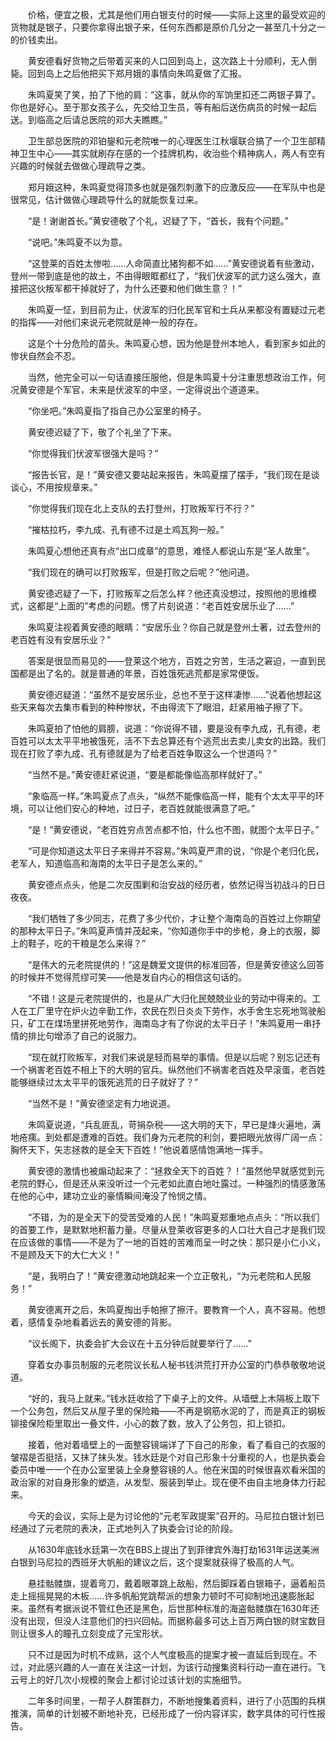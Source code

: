 　　价格，便宜之极，尤其是他们用白银支付的时候——实际上这里的最受欢迎的货物就是银子，只要你拿得出银子来，任何东西都是原价几分之一甚至几十分之一的价钱卖出。

　　黄安德看好货物之后带着买来的人口回到岛上，这次路上十分顺利，无人倒毙。回到岛上之后他把买下郑月娥的事情向朱鸣夏做了汇报。

　　朱鸣夏笑了笑，拍了下他的肩：“这事，就从你的军饷里扣还二两银子算了。你也是好心。至于那女孩子么，先交给卫生员，等有船后送伤病员的时候一起后送。到临高之后请总医院的邓大夫瞧瞧。”

　　卫生部总医院的邓铂鋆和元老院唯一的心理医生江秋堰联合搞了一个卫生部精神卫生中心——其实就刷存在感的一个挂牌机构，收治些个精神病人，两人有空有兴趣的时候就去做做心理疏导之类。

　　郑月娥这种，朱鸣夏觉得顶多也就是强烈刺激下的应激反应——在军队中也是很常见，估计做做心理疏导什么的就能恢复过来。

　　“是！谢谢首长。”黄安德敬了个礼，迟疑了下，“首长，我有个问题。”

　　“说吧。”朱鸣夏不以为意。

　　“这登莱的百姓太惨啦……人命简直比猪狗都不如……”黄安德说着有些激动，登州一带到底是他的故土，不由得眼眶都红了，“我们伏波军的武力这么强大，直接把这伙叛军都干掉就好了，为什么还要和他们做生意？！”

　　朱鸣夏一怔，到目前为止，伏波军的归化民军官和士兵从来都没有置疑过元老的指挥——对他们来说元老院就是神一般的存在。

　　这是个十分危险的苗头。朱鸣夏心想，因为他是登州本地人，看到家乡如此的惨状自然会不忍。

　　当然，他完全可以一句话直接压服他，但是朱鸣夏十分注重思想政治工作，何况黄安德是个军官，未来是伏波军的中坚，一定得说出个道道来。

　　“你坐吧。”朱鸣夏指了指自己办公室里的椅子。

　　黄安德迟疑了下，敬了个礼坐了下来。

　　“你觉得我们伏波军很强大是吗？”

　　“报告长官，是！”黄安德又要站起来报告，朱鸣夏摆了摆手，“我们现在是谈谈心，不用按规章来。”

　　“你觉得我们现在北上支队的去打登州，打败叛军行不行？”

　　“摧枯拉朽，李九成、孔有德不过是土鸡瓦狗一般。”

　　朱鸣夏心想他还真有点“出口成章”的意思，难怪人都说山东是“圣人故里”。

　　“我们现在的确可以打败叛军，但是打败之后呢？”他问道。

　　黄安德迟疑了一下，打败叛军之后怎么样？他还真没想过，按照他的思维模式，这都是“上面的”考虑的问题。愣了片刻说道：“老百姓安居乐业了……”

　　朱鸣夏注视着黄安德的眼睛：“安居乐业？你自己就是登州土著，过去登州的老百姓有没有安居乐业？”

　　答案是很显而易见的——登莱这个地方，百姓之穷苦，生活之窘迫，一直到民国都是出了名的。就是普通的年景，百姓饿死逃荒都是家常便饭。

　　黄安德迟疑道：“虽然不是安居乐业，总也不至于这样凄惨……”说着他想起这些天来每次去集市看到的种种惨状，不由得流下了眼泪，赶紧用袖子擦了下。

　　朱鸣夏拍了怕他的肩膀，说道：“你说得不错，要是没有李九成，孔有德，老百姓可以太太平平地被饿死，活不下去总算还有个逃荒出去卖儿卖女的出路。我们现在打败了李九成、孔有德就是为了给老百姓争取这么一个世道吗？”

　　“当然不是。”黄安德赶紧说道，“要是都能像临高那样就好了。”

　　“象临高一样。”朱鸣夏点了点头，“纵然不能像临高一样，能有个太太平平的环境，可以让他们安心的种地，过日子，老百姓就能很满意了吧。”

　　“是！”黄安德说，“老百姓穷点苦点都不怕，什么也不图，就图个太平日子。”

　　“可是你知道这太平日子来得并不容易。”朱鸣夏严肃的说，“你是个老归化民，老军人，知道临高和海南的太平日子是怎么来的。”

　　黄安德点点头，他是二次反围剿和治安战的经历者，依然记得当初战斗的日日夜夜。

　　“我们牺牲了多少同志，花费了多少代价，才让整个海南岛的百姓过上你期望的那种太平日子。”朱鸣夏声情并茂起来，“你知道你手中的步枪，身上的衣服，脚上的鞋子，吃的干粮是怎么来得？”

　　“是伟大的元老院提供的！”这是魏爱文提供的标准回答，但是黄安德这么回答的时候并不觉得荒缪可笑——他是发自内心的相信这句话的。

　　“不错！这是元老院提供的，也是从广大归化民兢兢业业的劳动中得来的。工人在工厂里守在炉火边辛勤工作，农民在烈日炎炎下劳作，水手舍生忘死地驾驶船只，矿工在煤场里拼死地劳作，海南岛才有了你说的太平日子！”朱鸣夏用一串抒情的排比句增添了自己的说服力。

　　“现在就打败叛军，对我们来说是轻而易举的事情。但是以后呢？别忘记还有一个祸害老百姓不相上下的大明的官兵。纵然他们不祸害老百姓及早滚蛋，老百姓能够继续过太太平平的饿死逃荒的日子就好了？”

　　“当然不是！”黄安德坚定有力地说道。

　　朱鸣夏说道，“兵乱匪乱，苛捐杂税——这大明的天下，早已是烽火遍地，满地疮痍。到处都是遭难的百姓。我们身为元老院的利剑，要把眼光放得广阔一点：胸怀天下，矢志拯救的是全天下百姓！”他说着感情饱满地一挥手。

　　黄安德的激情也被煽动起来了：“拯救全天下的百姓？！”虽然他早就感觉到元老院的野心，但是还从来没听过一个元老如此直白地吐露过。一种强烈的情感激荡在他的心中，建功立业的豪情瞬间淹没了怜悯之情。

　　“不错，为的是全天下的受苦受难的人民！”朱鸣夏郑重地点点头：“所以我们的首要工作，是默默地积蓄力量。尽量从登莱收容更多的人口壮大自己才是我们现在应该做的事情——不是为了一地的百姓的苦难而呈一时之快：那只是小仁小义，不是顾及天下的大仁大义！”

　　“是，我明白了！”黄安德激动地跳起来一个立正敬礼，“为元老院和人民服务！”

　　黄安德离开之后，朱鸣夏掏出手帕擦了擦汗。要教育一个人，真不容易。他想着，感情复杂地看着远去的黄安德的背影。

　　“议长阁下，执委会扩大会议在十五分钟后就要举行了……”

　　穿着女办事员制服的元老院议长私人秘书钱洪荒打开办公室的门恭恭敬敬地说道。

　　“好的，我马上就来。”钱水廷收拾了下桌子上的文件。从墙壁上木隔板上取下一个公务包，然后又从屋子里的保险箱——不再是钢筋水泥的了，而是真正的钢板铆接保险柜里取出一叠文件，小心的数了数，放入了公务包，扣上锁扣。

　　接着，他对着墙壁上的一面整容镜端详了下自己的形象，看了看自己的衣服的皱褶是否挺括，又抹了抹头发。钱水廷是个对自己形象十分重视的人，也是执委会委员中唯一一个在办公室里装上全身整容镜的人。他在米国的时候很喜欢看米国的政治家的对自身形象的塑造，从发型、服装到举止。现在便不由自主地身体力行起来。

　　今天的会议，实际上是为讨论他的“元老军政提案”召开的。马尼拉白银计划已经通过了元老院的表决，正式地列入了执委会讨论的阶段。

　　从1630年底钱水廷第一次在BBS上提出了到菲律宾外海打劫1631年运送美洲白银到马尼拉的西班牙大帆船的建议之后，这个提案就获得了极高的人气。

　　悬挂骷髅旗，提着弯刀，戴着眼罩跳上敌船，然后脚踩着白银箱子，逼着船员走上摇摇晃晃的木板……许多帆船党跳帮派的想象力顿时不可抑制地迅速膨胀起来。虽然有考据派说不管红色还是黑色，后世那种标准的海盗骷髅旗在1630年还没有出现，但没人注意他们的扫兴回帖。而据称最多可达上百万两白银的财宝数目则让很多人的瞳孔立刻变成了元宝形状。

　　只不过是因为时机不成熟，这个人气度极高的提案才被一直延后到现在。不过，对此感兴趣的人一直在关注这一计划，为该行动搜集资料行动一直在进行。飞云号上的好几次小规模的聚会上都讨论过该计划的实施细节。

　　二年多时间里，一帮子人群策群力，不断地搜集着资料，进行了小范围的兵棋推演，简单的计划被不断地补充，已经形成了一份内容详实，数字具体的可行性报告。
